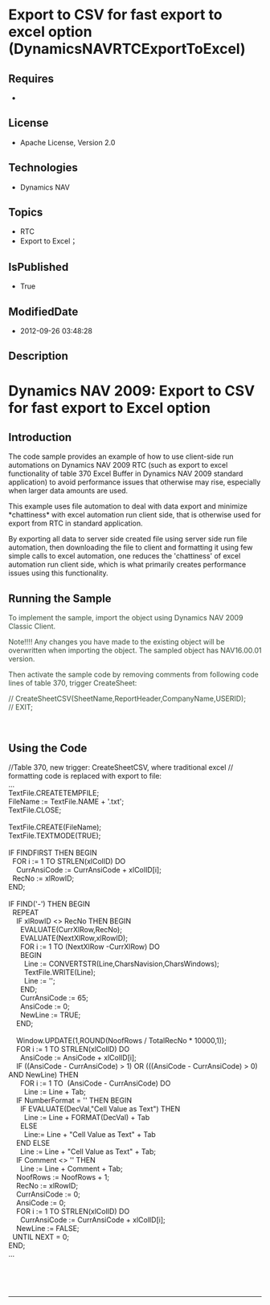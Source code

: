 # Export to CSV for fast export to excel option (DynamicsNAVRTCExportToExcel)
## Requires
* 
## License
* Apache License, Version 2.0
## Technologies
* Dynamics NAV
## Topics
* RTC
* Export to Excel；
## IsPublished
* True
## ModifiedDate
* 2012-09-26 03:48:28
## Description

<h1>Dynamics NAV 2009: Export to CSV for fast export to Excel option</h1>
<h2>Introduction</h2>
<p class="MsoNormal">The code sample provides an example of how to use client-side run automations on Dynamics NAV 2009 RTC (such as export to excel functionality of table 370 Excel Buffer in Dynamics NAV 2009 standard application) to avoid performance issues
 that otherwise may rise, especially when larger data amounts are used.</p>
<p class="MsoNormal">This example uses file automation to deal with data export and minimize *chattiness* with excel automation run client side, that is otherwise used for export from RTC in standard application.</p>
<p class="MsoNormal">By exporting all data to server side created file using server side run file automation, then downloading the file to client and formatting it using few simple calls to excel automation, one reduces the 'chattiness' of excel automation
 run client side, which is what primarily creates performance issues using this functionality.</p>
<h2>Running the Sample</h2>
<p class="MsoNormal" style="line-height:normal"><span style="color:#384b38">To implement the sample, import the object using Dynamics NAV 2009 Classic Client.
</span></p>
<p class="MsoNormal" style="line-height:normal"><span style="color:#384b38">Note!!!! Any changes you have made to the existing object will be overwritten when importing the object. The sampled object has NAV16.00.01 version.
</span></p>
<p class="MsoNormal" style="margin-bottom:.0001pt; line-height:normal"><span style="color:#384b38">Then activate the sample code by removing comments from following code lines of table 370, trigger CreateSheet:
</span></p>
<p class="MsoNormal" style="margin-bottom:.0001pt; line-height:normal"><span style="color:#384b38">// CreateSheetCSV(SheetName,ReportHeader,CompanyName,USERID);<br>
// EXIT; </span></p>
<p class="MsoNormal">&nbsp;</p>
<h2>Using the Code</h2>
<div class="endscriptcode">//Table 370, new trigger: CreateSheetCSV, where traditional excel // formatting code is replaced with export to file:<br>
...<br>
TextFile.CREATETEMPFILE;<br>
FileName := TextFile.NAME &#43; '.txt';<br>
TextFile.CLOSE;<br>
<br>
TextFile.CREATE(FileName);<br>
TextFile.TEXTMODE(TRUE);<br>
<br>
IF FINDFIRST THEN BEGIN<br>
&nbsp; FOR i := 1 TO STRLEN(xlColID) DO<br>
&nbsp;&nbsp;&nbsp; CurrAnsiCode := CurrAnsiCode &#43; xlColID[i];<br>
&nbsp; RecNo := xlRowID;<br>
END;<br>
<br>
IF FIND('-') THEN BEGIN<br>
&nbsp; REPEAT<br>
&nbsp;&nbsp;&nbsp; IF xlRowID &lt;&gt; RecNo THEN BEGIN<br>
&nbsp;&nbsp;&nbsp;&nbsp;&nbsp; EVALUATE(CurrXlRow,RecNo);<br>
&nbsp;&nbsp;&nbsp;&nbsp;&nbsp; EVALUATE(NextXlRow,xlRowID);<br>
&nbsp;&nbsp;&nbsp;&nbsp;&nbsp; FOR i := 1 TO (NextXlRow -CurrXlRow) DO<br>
&nbsp;&nbsp;&nbsp;&nbsp;&nbsp; BEGIN<br>
&nbsp;&nbsp;&nbsp;&nbsp;&nbsp;&nbsp;&nbsp; Line := CONVERTSTR(Line,CharsNavision,CharsWindows);<br>
&nbsp;&nbsp;&nbsp;&nbsp;&nbsp;&nbsp;&nbsp; TextFile.WRITE(Line);<br>
&nbsp;&nbsp;&nbsp;&nbsp;&nbsp;&nbsp;&nbsp; Line := '';<br>
&nbsp;&nbsp;&nbsp;&nbsp;&nbsp; END;<br>
&nbsp;&nbsp;&nbsp;&nbsp;&nbsp; CurrAnsiCode := 65;<br>
&nbsp;&nbsp;&nbsp;&nbsp;&nbsp; AnsiCode := 0;<br>
&nbsp;&nbsp;&nbsp;&nbsp;&nbsp; NewLine := TRUE;<br>
&nbsp;&nbsp;&nbsp; END;<br>
<br>
&nbsp;&nbsp;&nbsp;&nbsp;Window.UPDATE(1,ROUND(NoofRows / TotalRecNo * 10000,1));<br>
&nbsp;&nbsp;&nbsp; FOR i := 1 TO STRLEN(xlColID) DO<br>
&nbsp;&nbsp;&nbsp;&nbsp;&nbsp; AnsiCode := AnsiCode &#43; xlColID[i];<br>
&nbsp;&nbsp;&nbsp; IF ((AnsiCode - CurrAnsiCode) &gt; 1) OR (((AnsiCode - CurrAnsiCode) &gt; 0) AND NewLine) THEN<br>
&nbsp;&nbsp;&nbsp;&nbsp;&nbsp; FOR i := 1 TO&nbsp; (AnsiCode - CurrAnsiCode) DO<br>
&nbsp;&nbsp;&nbsp;&nbsp;&nbsp;&nbsp;&nbsp; Line := Line &#43; Tab;<br>
&nbsp;&nbsp;&nbsp; IF NumberFormat = '' THEN BEGIN<br>
&nbsp;&nbsp;&nbsp;&nbsp;&nbsp; IF EVALUATE(DecVal,&quot;Cell Value as Text&quot;) THEN<br>
&nbsp;&nbsp;&nbsp;&nbsp;&nbsp;&nbsp;&nbsp; Line := Line &#43; FORMAT(DecVal) &#43; Tab<br>
&nbsp;&nbsp;&nbsp;&nbsp;&nbsp; ELSE<br>
&nbsp;&nbsp;&nbsp;&nbsp;&nbsp;&nbsp;&nbsp; Line:= Line &#43; &quot;Cell Value as Text&quot; &#43; Tab<br>
&nbsp;&nbsp;&nbsp; END ELSE<br>
&nbsp;&nbsp;&nbsp;&nbsp;&nbsp; Line := Line &#43; &quot;Cell Value as Text&quot; &#43; Tab;<br>
&nbsp;&nbsp;&nbsp; IF Comment &lt;&gt; '' THEN<br>
&nbsp;&nbsp;&nbsp;&nbsp;&nbsp; Line := Line &#43; Comment &#43; Tab;<br>
&nbsp;&nbsp;&nbsp; NoofRows := NoofRows &#43; 1;<br>
&nbsp;&nbsp;&nbsp; RecNo := xlRowID;<br>
&nbsp;&nbsp;&nbsp; CurrAnsiCode := 0;<br>
&nbsp;&nbsp;&nbsp; AnsiCode := 0;<br>
&nbsp;&nbsp;&nbsp; FOR i := 1 TO STRLEN(xlColID) DO<br>
&nbsp;&nbsp;&nbsp;&nbsp;&nbsp; CurrAnsiCode := CurrAnsiCode &#43; xlColID[i];<br>
&nbsp;&nbsp;&nbsp; NewLine := FALSE;<br>
&nbsp; UNTIL NEXT = 0;<br>
END;<br>
...</div>
<p class="MsoNormal">&nbsp;</p>
<p class="MsoNormal">&nbsp;</p>
<hr>
<div><a href="http://go.microsoft.com/?linkid=9759640" style="margin-top:3px"><img src="http://bit.ly/onecodelogo" alt="">
</a></div>
